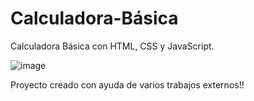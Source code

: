 # Calculadora-Básica


Calculadora Básica con HTML, CSS y JavaScript.




![image](https://user-images.githubusercontent.com/122529721/226487523-1854f132-0f56-4956-9b2b-801cf3132945.png)


Proyecto creado con ayuda de varios trabajos externos!! 

 
